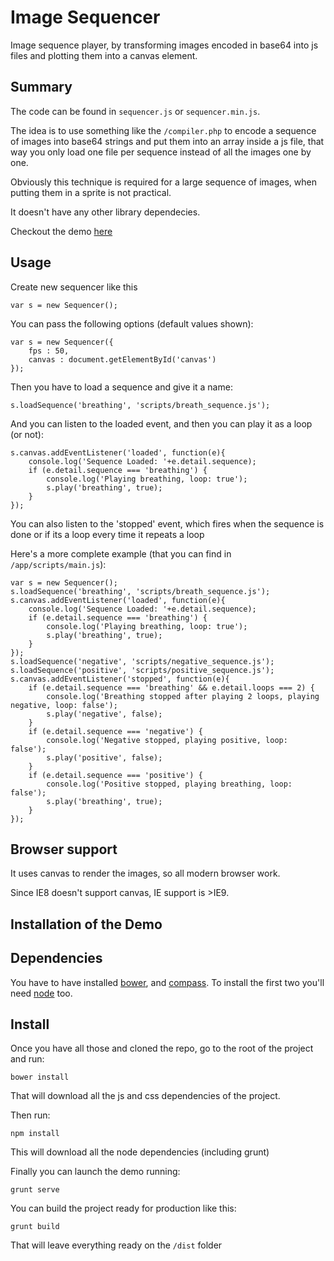 # Image Sequencer

Image sequence player, by transforming images encoded in base64 into js files and plotting them into a canvas element.

## Summary

The code can be found in `sequencer.js` or `sequencer.min.js`.

The idea is to use something like the `/compiler.php` to encode a sequence of images into base64 strings and
put them into an array inside a js file, that way you only load one file per sequence instead of all the images one by one.

Obviously this technique is required for a large sequence of images, when putting them in a sprite is not practical.

It doesn't have any other library dependecies.

Checkout the demo [here](http://www.martiplanellas.info/sequencer/)

## Usage

Create new sequencer like this

`var s = new Sequencer();`

You can pass the following options (default values shown):

    var s = new Sequencer({
        fps : 50,
        canvas : document.getElementById('canvas')
    });

Then you have to load a sequence and give it a name:

    s.loadSequence('breathing', 'scripts/breath_sequence.js');
    
And you can listen to the loaded event, and then you can play it as a loop (or not):

    s.canvas.addEventListener('loaded', function(e){
        console.log('Sequence Loaded: '+e.detail.sequence);
        if (e.detail.sequence === 'breathing') {
            console.log('Playing breathing, loop: true');
            s.play('breathing', true);
        } 
    });

You can also listen to the 'stopped' event, which fires when the sequence is done or if its
a loop every time it repeats a loop 

Here's a more complete example (that you can find in `/app/scripts/main.js`):

    var s = new Sequencer();
    s.loadSequence('breathing', 'scripts/breath_sequence.js');
    s.canvas.addEventListener('loaded', function(e){
        console.log('Sequence Loaded: '+e.detail.sequence);
        if (e.detail.sequence === 'breathing') {
            console.log('Playing breathing, loop: true');
            s.play('breathing', true);
        } 
    });
    s.loadSequence('negative', 'scripts/negative_sequence.js');
    s.loadSequence('positive', 'scripts/positive_sequence.js');
    s.canvas.addEventListener('stopped', function(e){
        if (e.detail.sequence === 'breathing' && e.detail.loops === 2) {
            console.log('Breathing stopped after playing 2 loops, playing negative, loop: false');
            s.play('negative', false);
        }
        if (e.detail.sequence === 'negative') {
            console.log('Negative stopped, playing positive, loop: false');
            s.play('positive', false);
        }
        if (e.detail.sequence === 'positive') {
            console.log('Positive stopped, playing breathing, loop: false');
            s.play('breathing', true);
        }
    });

## Browser support

It uses canvas to render the images, so all modern browser work.

Since IE8 doesn't support canvas, IE support is >IE9.


## Installation of the Demo

Dependencies
------------

You have to have installed [bower](http://bower.io/), and [compass](http://compass-style.org/install/). To install the first two you'll need [node](http://nodejs.org/) too.

Install
-------

Once you have all those and cloned the repo, go to the root of the project and run:

    bower install
    
That will download all the js and css dependencies of the project.

Then run:

    npm install
    
This will download all the node dependencies (including grunt)

Finally you can launch the demo running:

    grunt serve
    
You can build the project ready for production like this:

    grunt build
    
That will leave everything ready on the `/dist` folder
